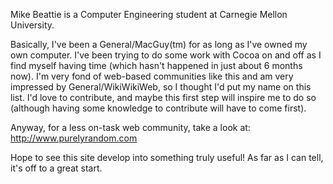 Mike Beattie is a Computer Engineering student at Carnegie Mellon University.


Basically, I've been a General/MacGuy(tm) for as long as I've owned my own computer. I've been trying to do some work with Cocoa on and off as I find myself having time (which hasn't happened in just about 6 months now). I'm very fond of web-based communities like this and am very impressed by General/WikiWikiWeb, so I thought I'd put my name on this list. I'd love to contribute, and maybe this first step will inspire me to do so (although having some knowledge to contribute will have to come first).

Anyway, for a less on-task web community, take a look at:
http://www.purelyrandom.com

Hope to see this site develop into something truly useful! As far as I can tell, it's off to a great start.